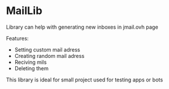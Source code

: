 # MailLib
Library can help with generating new inboxes in jmail.ovh page

Features:
 - Setting custom mail adress
 - Creating random mail adress
 - Reciving mils
 - Deleting them
 
 This library is ideal for small project used for testing apps or bots
